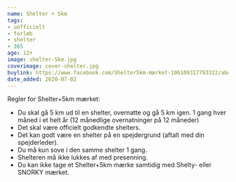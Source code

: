 ```yaml
---
name: Shelter + 5km
tags:
- uofficielt
- forløb
- shelter
- 365
age: 12+
image: shelter-5km.jpg
coverimage: cover-shelter.jpg
buylink: https://www.facebook.com/Shelter5km-mærket-106109317793322/about/
date_added: 2020-07-02
---
```

Regler for Shelter+5km mærket:

* Du skal gå 5 km ud til en shelter, overnatte og gå 5 km igen.
1 gang hver måned i et helt år (12 månedlige overnatninger på 12 måneder)
* Det skal være officielt godkendte shelters.
* Det kan godt være en shelter på en spejdergrund (aftalt med din spejderleder).
* Du må kun sove i den samme shelter 1 gang.
* Shelteren må ikke lukkes af med presenning.
* Du kan ikke tage et Shelter+5km mærke samtidig med Shelty- eller SNORKY mærket.
